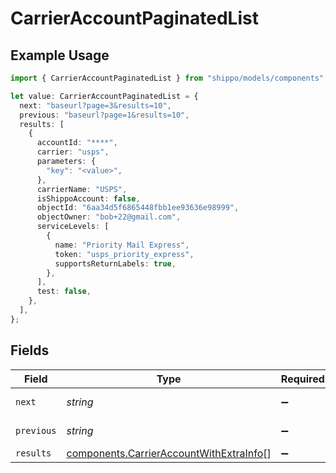 # CarrierAccountPaginatedList

## Example Usage

```typescript
import { CarrierAccountPaginatedList } from "shippo/models/components";

let value: CarrierAccountPaginatedList = {
  next: "baseurl?page=3&results=10",
  previous: "baseurl?page=1&results=10",
  results: [
    {
      accountId: "****",
      carrier: "usps",
      parameters: {
        "key": "<value>",
      },
      carrierName: "USPS",
      isShippoAccount: false,
      objectId: "6aa34d5f6865448fbb1ee93636e98999",
      objectOwner: "bob+22@gmail.com",
      serviceLevels: [
        {
          name: "Priority Mail Express",
          token: "usps_priority_express",
          supportsReturnLabels: true,
        },
      ],
      test: false,
    },
  ],
};
```

## Fields

| Field                                                                                              | Type                                                                                               | Required                                                                                           | Description                                                                                        | Example                                                                                            |
| -------------------------------------------------------------------------------------------------- | -------------------------------------------------------------------------------------------------- | -------------------------------------------------------------------------------------------------- | -------------------------------------------------------------------------------------------------- | -------------------------------------------------------------------------------------------------- |
| `next`                                                                                             | *string*                                                                                           | :heavy_minus_sign:                                                                                 | N/A                                                                                                | baseurl?page=3&results=10                                                                          |
| `previous`                                                                                         | *string*                                                                                           | :heavy_minus_sign:                                                                                 | N/A                                                                                                | baseurl?page=1&results=10                                                                          |
| `results`                                                                                          | [components.CarrierAccountWithExtraInfo](../../models/components/carrieraccountwithextrainfo.md)[] | :heavy_minus_sign:                                                                                 | N/A                                                                                                |                                                                                                    |